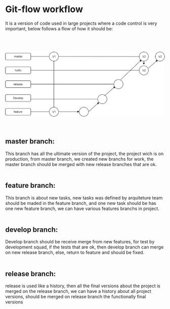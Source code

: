 # Git-flow workflow
It is a version of code used in large projects where a code control is very important, below follows a flow of how it should be:<br /><br /><br /><br />

![alt text](https://github.com/dev-felipe/gitflow-workflow/blob/master/imgs-flowcharts/gitflow-workflow1.png)<br /><br /><br />

## master branch:<br />

This branch has all the ultimate version of the project, the project wich is on production, from master branch, we 
created new branchs for work, the master branch should be merged with new release branches that are ok.<br /><br />


## feature branch:<br />

This branch is about new tasks, new tasks was defined by arquiteture team should be maded in the feature branch, and 
one new task should be has one new feature branch, we can have various features branchs in project.<br /><br />


## develop branch:<br />

Develop branch should be receive merge from new features, for test by development squad, if the tests that are ok, then
develop branch can merge on new release branch, else, return to feature and should be fixed.<br /><br />

## release branch:<br />

release is used like a history, then all the final versions about the project is merged on the release branch, we can have
a history about all project versions, should be merged on release branch the functionally final versions